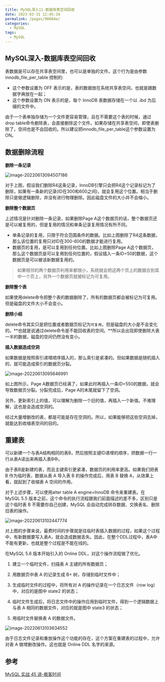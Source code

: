 ```yaml
---
title: MySQL深入11-数据库表空间回收
date: 2023-03-31 12:45:34
permalink: /pages/90684e/
categories: 
  - MySQL
tags: 
  - MySQL
---
```

## MySQL深入-数据库表空间回收

表数据是可以存在共享表空间里，也可以是单独的文件。这个行为是由参数innodb_file_per_table 控制的:

- 这个参数设置为 OFF 表示的是，表的数据放在系统共享表空间，也就是跟数据字典放在一起；
- 这个参数设置为 ON 表示的是，每个 InnoDB 表数据存储在一个以 .ibd 为后缀的文件中。

由于一个表单独存储为一个文件更容易管理，且在不需要这个表的时候，通过drop table命令删除表，会直接删除这个文件。如果存储在共享表空间，即使表删除了，空间也是不会回收的。所以建议把innodb_file_per_table这个参数设置为ON。

## 数据删除流程

**删除一条记录**

![image-20220613094507186](https://blog-1300853183.cos.ap-chengdu.myqcloud.com/img/image-20220613094507186.png)

对于上图，假设我们删除R4这条记录，InnoDB引擎只会把R4这个记录标记为了删除，如果有一条新的记录(ID在300和600之间)，就会复用这个位置。相当于删除只是做逻辑删除，并没有进行物理删除。因此磁盘文件的大小并不会缩小。

**删除整个数据页**

上述情况是针对删除一条记录，如果删除Page A这个数据页的话，整个数据页还是可以被复用的，但是复用的情况和单条记录复用情况有所不同。

- 单条记录的复用，只限于符合范围条件的数据。比如上图删除了R4这条数据，那么该位置的复用只对ID在300-600的数据才能进行复用。
- 数据页的复用，是可以复用到任何位置。比如上图删除Page A这个数据页，那么这个数据页是可以复用到任何位置的，假设插入一条ID=50的数据，这个数据页是可以被该新数据复用的。

> 如果相邻的两个数据页利用率都很小，系统就会把这两个页上的数据合到其中一个页上，另外一个数据页就被标记为可复用。

**删除整个表**

如果使用delete命令把整个表的数据删除了，所有的数据页都会被标记为可复用。但是磁盘的文件大小不会变小。

**删除小结**

delete命令其实只是把位置或者数据页标记为`可复用`，但是磁盘的大小是不会变化的。**也就是说通过delete命令是不能回收表的空间。**所以会出现即使删除大表一半的数据，磁盘的空间仍然没有变小。

**插入数据造成空洞**

如果数据是按照索引递增顺序插入的，那么索引是紧凑的。但如果数据是随机插入的，就可能造成索引的数据页分裂。

![image-20220613095646991](https://blog-1300853183.cos.ap-chengdu.myqcloud.com/img/image-20220613095646991.png)

如上图所示，Page A数据页已经满了，如果此时再插入一条ID=550的数据，就会导致数据页分裂。分裂完成后，Page A的末尾就留下了空洞。

另外，更新索引上的值，可以理解为删除一个旧的值，再插入一个新值。不难理解，这也是会造成空洞的。

经过大量增删改的表，都是可能是存在空洞的。所以，如果能够把这些空洞去掉，就能达到收缩表空间的目的。

## 重建表

可以新建一个与表A结构相同的表B，然后按照主键ID递增的顺序，把数据一行一行从表A读出来再插入表B中。

由于表B是新建的表，而且主键索引更紧凑，数据页的利用率更高。如果我们把表 B 作为临时表，数据从表 A 导入表 B 的操作完成后，用表 B 替换 A，从效果上看，就起到了收缩表 A 空间的作用。

对于上述步骤，可以使用alter table A engine=InnoDB 命令来重建表。在 MySQL 5.5 版本之前，这个命令的执行流程跟我们前面描述的差不多，区别只是这个临时表 B 不需要你自己创建，MySQL 会自动完成转存数据、交换表名、删除旧表的操作。

![image-20220613102447774](https://blog-1300853183.cos.ap-chengdu.myqcloud.com/img/image-20220613102447774.png)

对上图的步骤来说，最费时间的步骤就是往临时表插入数据的过程，如果这个过程中，有新数据要写入表A，就会造成数据丢失。因此，在整个DDL过程中，表A中不能有更新，也就是整个过程是不能在线的。

在MySQL 5.6 版本开始引入的 Online DDL，对这个操作流程做了优化。

1. 建立一个临时文件，扫描表 A 主键的所有数据页；

2. 用数据页中表 A 的记录生成 B+ 树，存储到临时文件中；

3. 生成临时文件的过程中，将所有对 A 的操作记录在一个日志文件（row log）中，对应的是图中 state2 的状态；

4. 临时文件生成后，将日志文件中的操作应用到临时文件，得到一个逻辑数据上与表 A 相同的数据文件，对应的就是图中 state3 的状态；

5. 用临时文件替换表 A 的数据文件。

![image-20220613103634552](https://blog-1300853183.cos.ap-chengdu.myqcloud.com/img/image-20220613103634552.png)

由于日志文件记录和重放操作这个功能的存在，这个方案在重建表的过程中，允许对表 A 做增删改操作。这也就是 Online DDL 名字的来源。

## 参考

[MySQL 实战 45 讲-极客时间](https://time.geekbang.org/column/intro/100020801?tab=catalog)